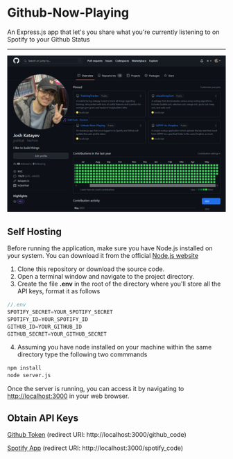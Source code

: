 # Github-Now-Playing

An Express.js app that let's you share what you're currently listening to on Spotify to your Github Status

---

<center>

![Screenshot Example using my profile](./public/images/github_example.png)

</center>

## Self Hosting

Before running the application, make sure you have Node.js installed on your system. You can download it from the official [Node.js website](https://nodejs.org)

1. Clone this repository or download the source code.
2. Open a terminal window and navigate to the project directory.
3. Create the file **.env** in the root of the directory where you'll store all the API keys, format it as follows

```javascript
//.env
SPOTIFY_SECRET=YOUR_SPOTIFY_SECRET
SPOTIFY_ID=YOUR_SPOTIFY_ID
GITHUB_ID=YOUR_GITHUB_ID
GITHUB_SECRET=YOUR_GITHUB_SECRET
```

4. Assuming you have node installed on your machine within the same directory type the following two commmands
```bash
npm install
node server.js
```
Once the server is running, you can access it by navigating to [http://localhost:3000](http://localhost:3000) in your web browser.

## Obtain API Keys


[Github Token](https://github.com/settings/tokens) (redirect URI: http://localhost:3000/github_code)

[Spotify App](https://developer.spotify.com/dashboard) (redirect URI: http://localhost:3000/spotify_code)
